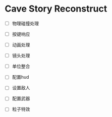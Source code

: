 # Cave Story Reconstruct

- [ ] 物理碰撞处理
- [ ] 按键响应
- [ ] 动画处理
- [ ] 镜头处理
- [ ] 单位整合
- [ ] 配置hud
- [ ] 设置敌人
- [ ] 配置武器
- [ ] 粒子特效

